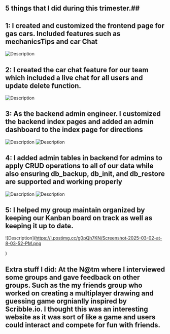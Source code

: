 ## **5 things that I did during this trimester.**##

## 1: I created and customized the frontend page for gas cars. Included features such as mechanicsTips and car Chat

![Description](https://i.postimg.cc/RmjYP0bV/Screenshot-2025-03-02-at-2-23-29-PM.png)

## 2: I created the car chat feature for our team which included a live chat for all users and update delete function.
![Description](https://i.postimg.cc/ZnD2BmNt/Screenshot-2025-03-02-at-2-25-36-PM.png)
## 3: As the backend admin engineer. I customized the backend index pages and added an admin dashboard to the index page for directions
![Description](https://i.postimg.cc/tTztmzRB/Screenshot-2025-03-02-at-2-26-38-PM.png)
![Description](https://i.postimg.cc/0yd3fwMZ/Screenshot-2025-03-02-at-2-27-40-PM.png)
## 4: I added admin tables in backend for admins to apply CRUD operations to all of our data while also ensuring db_backup, db_init, and db_restore are supported and working properly
![Description](https://i.postimg.cc/W17PWKFB/Screenshot-2025-03-02-at-2-29-49-PM.png)
![Description](https://i.postimg.cc/3RHFbLsv/Screenshot-2025-03-02-at-2-28-50-PM.png)

## 5: I helped my group maintain organized by keeping our Kanban board on track as well as keeping it up to date. 
![Description](https://i.postimg.cc/g0pQh7KN/Screenshot-2025-03-02-at-8-03-52-PM.png

)

## Extra stuff I did: At the N@tm where I interviewed some groups and gave feedback on other groups. Such as the my friends group who worked on creating a multiplayer drawing and guessing game orgnianlly inspired by Scribble.io. I thought this was an interesting website as it was sort of like a game and users could interact and compete for fun with friends.